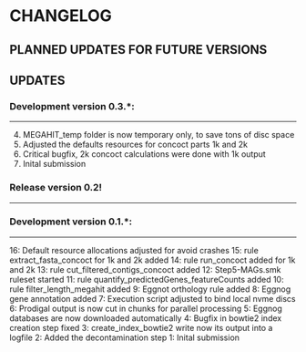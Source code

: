 # CHANGELOG

## PLANNED UPDATES FOR FUTURE VERSIONS

## UPDATES
### Development version 0.3.*:
--------------------------------------------------------------------------------
4. MEGAHIT_temp folder is now temporary only, to save tons of disc space
3. Adjusted the defaults resources for concoct parts 1k and 2k
2. Critical bugfix, 2k concoct calculations were done with 1k output
1. Inital submission

### Release version 0.2!
--------------------------------------------------------------------------------

### Development version 0.1.*:
--------------------------------------------------------------------------------
16: Default resource allocations adjusted for avoid crashes
15: rule extract_fasta_concoct for 1k and 2k added
14: rule run_concoct added for 1k and 2k
13: rule cut_filtered_contigs_concoct added
12: Step5-MAGs.smk ruleset started
11: rule quantify_predictedGenes_featureCounts added
10: rule filter_length_megahit added
9: Eggnot orthology rule added
8: Eggnog gene annotation added
7: Execution script adjusted to bind local nvme discs
6: Prodigal output is now cut in chunks for parallel processing
5: Eggnog databases are now downloaded automatically
4: Bugfix in bowtie2 index creation step fixed
3: create_index_bowtie2 write now its output into a logfile
2: Added the decontamination step
1: Inital submission
